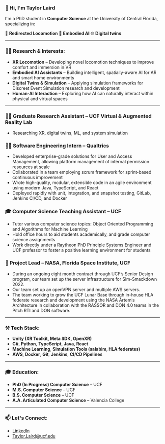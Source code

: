 ### 👋 Hi, I'm Taylor Laird

I'm a PhD student in **Computer Science** at the University of Central Florida, specializing in:

🚀 **Redirected Locomotion** 
🤖 **Embodied AI**
🌐 **Digital twins**

---

### 🧑‍💻 Research & Interests:
- **XR Locomotion** – Developing novel locomotion techniques to improve comfort and immersion in VR
- **Embodied AI Assistants** – Building intelligent, spatially-aware AI for AR and smart home environments
- **Digital Twins & Simulation** – Applying simulation frameworks for Discreet Event Simulation research and development 
- **Human-AI Interaction** – Exploring how AI can naturally interact within physical and virtual spaces

---
### 🧑‍🏫 **Graduate Research Assistant** – UCF Virtual & Augmented Reality Lab  
  - Researching XR, digital twins, ML, and system simulation  

### 🧑‍💻 **Software Engineering Intern** – Qualtrics  
  - Developed enterprise-grade solutions for User and Access Management, allowing platform management of internal permission resources at scale
  - Collaborated in a team employing scrum framework for sprint-based continuous improvement
  - Wrote high-quality, modular, extensible code in an agile environment using modern Java, TypeScript, and React
  - Deployed rapidly with unit, integration, and snapshot testing, GitLab, Jenkins CI/CD, and Docker

### 🎓 **Computer Science Teaching Assistant** – UCF  
  - Tutor various computer science topics: Object Oriented Programming and Algorithms for Machine
Learning
  - Hold office hours to aid students academically, and grade computer science assignments
  - Work directly under a Raytheon PhD Principle Systems Engineer and UCF professor to foster a positive learning environment for students

### 🚀 **Project Lead** – NASA, Florida Space Institute, UCF
  - During an ongoing eight month contract through UCF’s Senior Design program, our team set up the server infrastructure for Sim-Smackdown 2022.
  - Our team set up an openVPN server and multiple AWS servers.
  - The team working to grow the UCF Lunar Base through in-house HLA federate research and development using the NASA Artemis Architecture in collaboration with the RASSOR and DON 4.0 teams in the Pitch RTI and DON software.

---

### ⚒️ Tech Stack:
- **Unity (XR Toolkit, Meta SDK, OpenXR)**  
- **C#**, **Python**, **TypeScript**, **Java**, **React**  
- **Machine Learning**, **Simulation Tools (salabim, HLA federates)**  
- **AWS**, **Docker**, **Git**, **Jenkins**, **CI/CD Pipelines**  

---

### 🎓 Education:
- **PhD (In Progress) Computer Science** – UCF  
- **M.S. Computer Science** – UCF 
- **B.S. Computer Science** – UCF
- **A.A. Articulated Computer Science** – Valencia College

---

### 📫 Let's Connect:
- [LinkedIn](https://www.linkedin.com/in/taylor-laird-5abab11b9/)  
- [Taylor.Laird@ucf.edu](mailto:Taylor.Laird@ucf.edu)  
